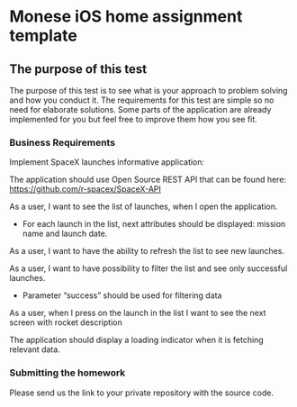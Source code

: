 Monese iOS home assignment template
==========

## The purpose of this test

The purpose of this test is to see what is your approach to problem solving and how you conduct it.
The requirements for this test are simple so no need for elaborate solutions.
Some parts of the application are already implemented for you but feel free to improve them how you see fit.

### Business Requirements

Implement SpaceX launches informative application:

The application should use Open Source REST API that can be found here: https://github.com/r-spacex/SpaceX-API

As a user, I want to see the list of launches, when I open the application.
- For each launch in the list, next attributes should be displayed: mission name and launch date.

As a user, I want to have the ability to refresh the list to see new launches.

As a user, I want to have possibility to filter the list and see only successful launches.
- Parameter “success” should be used for filtering data

As a user, when I press on the launch in the list I want to see the next screen with rocket description

The application should display a loading indicator when it is fetching relevant data.

### Submitting the homework

Please send us the link to your private repository with the source code.